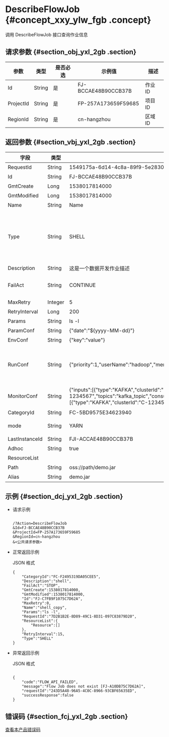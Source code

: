 # DescribeFlowJob {#concept_xxy_ylw_fgb .concept}

调用 DescribeFlowJob 接口查询作业信息

## 请求参数 {#section_obj_yxl_2gb .section}

|参数|类型|是否必选|示例值|描述|
|--|--|----|---|--|
|Id|String|是|FJ-BCCAE48B90CCB37B|作业 ID|
|ProjectId|String|是|FP-257A173659F59685|项目 ID|
|RegionId|String|是|cn-hangzhou|区域 ID|

## 返回参数 {#section_vbj_yxl_2gb .section}

|字段|类型|示例值|描述|
|--|--|---|--|
|RequestId|String|1549175a-6d14-4c8a-89f9-5e28300f6d7e|请求 ID|
|Id|String|FJ-BCCAE48B90CCB37B|作业 ID|
|GmtCreate|Long|1538017814000|创建时间|
|GmtModified|Long|1538017814000|修改时间|
|Name|String|Name|作业名称|
|Type|String|SHELL|作业类型，目前支持：MR、SPARK、HIVE\_SQL、HIVE、PIG、SQOOP、SPARK\_SQL、SPARK\_STREAMING、SHELL|
|Description|String|这是一个数据开发作业描述|作业的描述|
|FailAct|String|CONTINUE|失败策略，支持：CONTINUE（跳过）、STOP（停止工作流）|
|MaxRetry|Integer|5|最大重试次数，0 - 5|
|RetryInterval|Long|200|重试间隔 0-300\(秒\)|
|Params|String|ls -l|作业内容|
|ParamConf|String|\{"date":"$\{yyyy-MM-dd\}"\}|参数设置|
|EnvConf|String|\{"key":"value"\}|环境变量设置|
|RunConf|String|\{"priority":1,"userName":"hadoop","memory":2048,"cores":1\}|运行配置 priority： 优先级； userName： 提交作业的 Linux 用户； memory：内存 单位为 MB； cores： 核数|
|MonitorConf|String|\{"inputs":\[\{"type":"KAFKA","clusterId":"C-1234567","topics":"kafka\_topic","consumer.group":"kafka\_consumer\_group"\}\],"outputs":\[\{"type":"KAFKA","clusterId":"C-1234567","topics":"kafka\_topic"\}\]\}|监控配置，只有SPARK\_STREAMING 类型作业支持|
|CategoryId|String|FC-5BD9575E34623940|作业对应的目录 ID|
|mode|String|YARN|模型模式，支持：YARN、LOCAL|
|LastInstanceId|String|FJI-ACCAE48B90CCB37B|最后一次执行的实例 ID|
|Adhoc|String|true|是否临时查询|
|ResourceList| | |资源列表|
|Path|String|oss://path/demo.jar|资源路径|
|Alias|String|demo.jar|资源别名|

## 示例 {#section_dcj_yxl_2gb .section}

-   请求示例

    ```
    
    /?Action=DescribeFlowJob
    &Id=FJ-BCCAE48B90CCB37B
    &ProjectId=FP-257A173659F59685
    &RegionId=cn-hangzhou
    &<公共请求参数>
    ```

-   正常返回示例

    JSON 格式

    ```
    {
    	"CategoryId":"FC-F2495319DA05CEE5",
    	"Description":"shell",
    	"FailAct":"STOP",
    	"GmtCreate":1538017814000,
    	"GmtModified":1538017814000,
    	"Id":"FJ-C7FB9F1075C7D62A",
    	"MaxRetry":0,
    	"Name":"shell_copy",
    	"Params":"ls -l",
    	"RequestId":"7D2B1B2E-8D89-49C1-8D31-097C83879D20",
    	"ResourceList":{
    		"Resource":[]
    	},
    	"RetryInterval":15,
    	"Type":"SHELL"
    }
    ```

-   异常返回示例

    JSON 格式

    ```
    
    {
    	"code":"FLOW_API_FAILED",
    	"message":"Flow Job does not exist [FJ-A10DB75C7D62A]",
    	"requestId":"243D5A48-96A5-4C0C-8966-93CBF65635ED",
    	"successResponse":false
    }
    ```


## 错误码 {#section_fcj_yxl_2gb .section}

[查看本产品错误码](https://error-center.alibabacloud.com/status/product/Emr)

